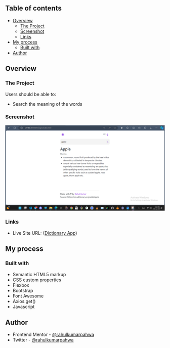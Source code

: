 ## Table of contents

- [Overview](#overview)
  - [The Project](#the-project)
  - [Screenshot](#screenshot)
  - [Links](#links)
- [My process](#my-process)
  - [Built with](#built-with)
- [Author](#author)


## Overview

### The Project

Users should be able to:

- Search the meaning of the words

### Screenshot

![](./design/Screenshot.png)

### Links

- Live Site URL: ([Dictionary App](https://news-homepage-main-rho-woad.vercel.app/))

## My process

### Built with

- Semantic HTML5 markup
- CSS custom properties
- Flexbox
- Bootstrap 
- Font Awesome
- Axios.get()
- Javascript


## Author

- Frontend Mentor - [@rahulkumarpahwa](https://www.frontendmentor.io/profile/rahulkumarpahwa)
- Twitter - [@rahulkumarpahwa](https://www.twitter.com/rahulkumarpahwa)
